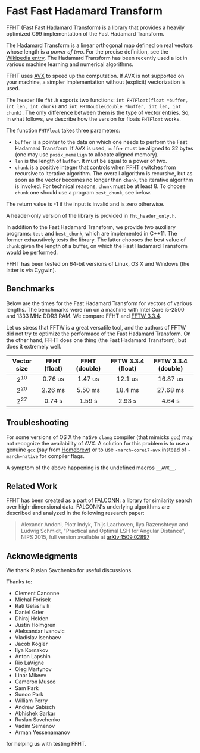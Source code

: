 # Fast Fast Hadamard Transform

FFHT (Fast Fast Hadamard Transform) is a library that provides a heavily
optimized C99 implementation of the Fast Hadamard Transform.

The Hadamard Transform is a linear orthogonal map defined on real vectors whose
length is a _power of two_. For the precise definition, see the
[Wikipedia entry](https://en.wikipedia.org/wiki/Hadamard_transform). The
Hadamard Transform has been recently used a lot in various machine learning
and numerical algorithms.

FFHT uses [AVX](https://en.wikipedia.org/wiki/Advanced_Vector_Extensions)
to speed up the computation. If AVX is not supported on your machine, a simpler
implementation without (explicit) vectorization is used.

The header file `fht.h` exports two functions: `int FHTFloat(float *buffer, int
len, int chunk)` and `int FHTDouble(double *buffer, int len, int chunk)`. The
only difference between them is the type of vector entries. So, in what follows,
we describe how the version for floats `FHTFloat` works.

The function `FHTFloat` takes three parameters:

* `buffer` is a pointer to the data on which one needs to perform the Fast
Hadamard Transform. If AVX is used, `buffer` must be aligned to 32 bytes (one
may use `posix_memalign` to allocate aligned memory).
* `len` is the length of `buffer`. It must be equal to a power of two.
* `chunk` is a positive integer that controls when FFHT switches from recursive
to iterative algorithm. The overall algorithm is recursive, but as soon as the
vector becomes no longer than `chunk`, the iterative algorithm is invoked. For
technical reasons, `chunk` must be at least 8. To choose `chunk` one should use
a program `best_chunk`, see below.

The return value is -1 if the input is invalid and is zero otherwise.

A header-only version of the library is provided in `fht_header_only.h`.

In addition to the Fast Hadamard Transform, we provide two auxiliary programs:
`test` and `best_chunk`, which are implemented in C++11. The former exhaustively
tests the library. The latter chooses the best value of `chunk` given the length
of a buffer, on which the Fast Hadamard Transform would be performed.

FFHT has been tested on 64-bit versions of Linux, OS X and Windows (the latter
is via Cygwin).

## Benchmarks

Below are the times for the Fast Hadamard Transform for vectors of
various lengths. The benchmarks were run on a machine with Intel
Core&nbsp;i5-2500 and 1333 MHz DDR3 RAM. We compare FFHT and
[FFTW 3.3.4](http://fftw.org/).

Let us stress that FFTW is a great versatile tool, and the authors of FFTW did
not try to optimize the performace of the Fast Hadamard Transform. On the other
hand, FFHT does one thing (the Fast Hadamard Transform), but does it extremely
well.

Vector size | FFHT (float) | FFHT (double) | FFTW 3.3.4 (float) | FFTW 3.3.4 (double)
:---: | :---: | :---: | :---: | :---:
2<sup>10</sup> | 0.76 us | 1.47 us | 12.1 us | 16.87 us
2<sup>20</sup> | 2.26 ms | 5.50 ms | 18.4 ms | 27.68 ms
2<sup>27</sup> | 0.74 s | 1.59 s | 2.93 s | 4.64 s

## Troubleshooting

For some versions of OS X the native `clang` compiler (that mimicks `gcc`) may
not recognize the availability of AVX. A solution for this problem is to use a
genuine `gcc` (say from [Homebrew](http://brew.sh/)) or to use `-march=corei7-avx`
instead of `-march=native` for compiler flags.

A symptom of the above happening is the undefined macros `__AVX__`.

## Related Work

FFHT has been created as a part of
[FALCONN](https://github.com/falconn-lib/falconn): a library for similarity
search over high-dimensional data. FALCONN's underlying algorithms are described
and analyzed in the following research paper:

> Alexandr Andoni, Piotr Indyk, Thijs Laarhoven, Ilya Razenshteyn and Ludwig
> Schmidt, "Practical and Optimal LSH for Angular Distance", NIPS 2015, full
> version available at [arXiv:1509.02897](http://arxiv.org/abs/1509.02897)

## Acknowledgments

We thank Ruslan Savchenko for useful discussions.

Thanks to:

* Clement Canonne
* Michal Forisek
* Rati Gelashvili
* Daniel Grier
* Dhiraj Holden
* Justin Holmgren
* Aleksandar Ivanovic
* Vladislav Isenbaev
* Jacob Kogler
* Ilya Kornakov
* Anton Lapshin
* Rio LaVigne
* Oleg Martynov
* Linar Mikeev
* Cameron Musco
* Sam Park
* Sunoo Park
* William Perry
* Andrew Sabisch
* Abhishek Sarkar
* Ruslan Savchenko
* Vadim Semenov
* Arman Yessenamanov

for helping us with testing FFHT.

